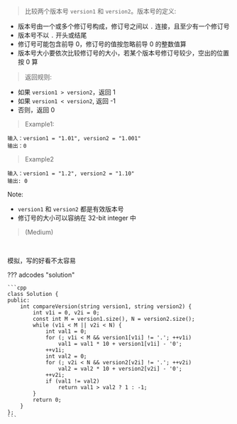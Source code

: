 <!-- prettier-ignore-start -->

> 比较两个版本号 `version1` 和 `version2`。版本号的定义: 
>
-   版本号由一个或多个修订号构成，修订号之间以 `.` 连接，且至少有一个修订号
-   版本号不以 `.` 开头或结尾
-   修订号可能包含前导 0，修订号的值按忽略前导 0 的整数值算
-   版本号大小要依次比较修订号的大小，若某个版本号修订号较少，空出的位置按 0 算
>
> 返回规则:
>
-   如果 `version1 > version2`，返回 1
-   如果 `version1 < version2`, 返回 -1
-   否则，返回 0
> 
> Example1:
```
输入：version1 = "1.01", version2 = "1.001"
输出：0
```
> Example2
```
输入：version1 = "1.2", version2 = "1.10"
输出: 0
```
Note:
>
-   `version1` 和 `version2` 都是有效版本号
-   修订号的大小可以容纳在 32-bit integer 中 
>
> (Medium) 

<!-- prettier-ignore-end -->

<br>

模拟，写的好看不太容易

??? adcodes "solution"

    ```cpp
    class Solution {
    public:
        int compareVersion(string version1, string version2) {
            int v1i = 0, v2i = 0;
            const int M = version1.size(), N = version2.size();
            while (v1i < M || v2i < N) {
                int val1 = 0;
                for (; v1i < M && version1[v1i] != '.'; ++v1i)
                    val1 = val1 * 10 + version1[v1i] - '0';
                ++v1i;
                int val2 = 0;
                for (; v2i < N && version2[v2i] != '.'; ++v2i)
                    val2 = val2 * 10 + version2[v2i] - '0';
                ++v2i;
                if (val1 != val2)
                    return val1 > val2 ? 1 : -1;
            }
            return 0;
        }
    };
    ```
